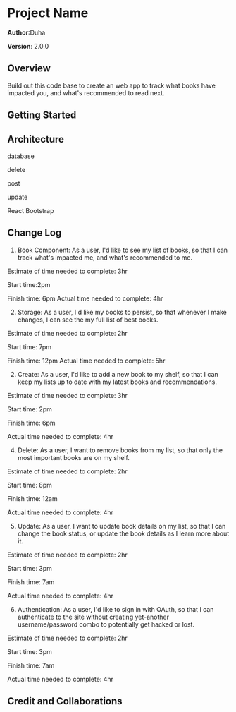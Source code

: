 # Project Name

**Author**:Duha 

**Version**: 2.0.0 

## Overview

Build out this code base to create an web app to track what books have impacted you, and what's recommended to read next.

## Getting Started


## Architecture
database

 delete 
 
  post 
  
   update

   React Bootstrap





## Change Log

1. Book Component: As a user, I'd like to see my list of books, so that I can track what's impacted me, and what's recommended to me.

Estimate of time needed to complete: 3hr

Start time:2pm

Finish time: 6pm
Actual time needed to complete: 4hr


2. Storage: As a user, I'd like my books to persist, so that whenever I make changes, I can see the my full list of best books.

Estimate of time needed to complete: 2hr

Start time: 7pm

Finish time: 12pm
Actual time needed to complete: 5hr



2. Create: As a user, I'd like to add a new book to my shelf, so that I can keep my lists up to date with my latest books and recommendations.

Estimate of time needed to complete: 3hr

Start time: 2pm

Finish time: 6pm

Actual time needed to complete: 4hr



4.  Delete: As a user, I want to remove books from my list, so that only the most important books are on my shelf.

Estimate of time needed to complete: 2hr

Start time: 8pm

Finish time: 12am

Actual time needed to complete: 4hr

5. Update: As a user, I want to update book details on my list, so that I can change the book status, or update the book details as I learn more about it.

Estimate of time needed to complete: 2hr

Start time: 3pm

Finish time: 7am

Actual time needed to complete: 4hr

6. Authentication: As a user, I'd like to sign in with OAuth, so that I can authenticate to the site without creating yet-another username/password combo to potentially get hacked or lost.


Estimate of time needed to complete: 2hr

Start time: 3pm

Finish time: 7am

Actual time needed to complete: 4hr

## Credit and Collaborations


